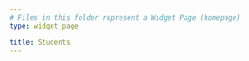 ```yaml
---
# Files in this folder represent a Widget Page (homepage)
type: widget_page

title: Students
---
```


